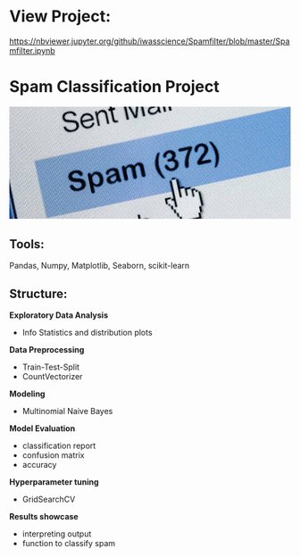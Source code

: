 # View Project: 

https://nbviewer.jupyter.org/github/iwasscience/Spamfilter/blob/master/Spamfilter.ipynb

# Spam Classification Project 

![Screenshot](Data/spam.jpg)

## Tools:

Pandas, Numpy, Matplotlib, Seaborn, scikit-learn

## Structure:

**Exploratory Data Analysis**

 - Info Statistics and distribution plots
 
**Data Preprocessing**

 - Train-Test-Split
 - CountVectorizer
 
**Modeling**

 - Multinomial Naive Bayes
 
**Model Evaluation**

 - classification report
 - confusion matrix 
 - accuracy 
 
**Hyperparameter tuning**

 - GridSearchCV
 
**Results showcase**

 - interpreting output
 - function to classify spam

 
 
